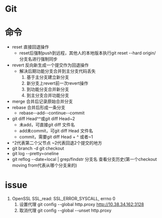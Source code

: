 # Git

# 命令
* reset 直接回退操作
  * reset后强制push到远程，其他人的本地版本执行git reset --hard origin/分支名进行强制同步
* revert 反向新生成一个提交作为回退操作
  * 解决后期功能分支合并到主分支代码丢失
    1. 基于主分支建立新分支
    2. 新分支上revert前一次revert操作
    3. 到功能分支合并新分支
    4. 到主分支合并功能分支
* merge 合并后记录原始合并分支
* rebase 合并后形成一条分支
    * rebase--add--continue--commit
* git diff Head^^或git diff Head~2
    * 未add，可直接git diff 文件名
    * add未commit，可git diff Head 文件名
    * commit，需要git diff Head + ^ 或者~1
* ^2代表第二个父节点 ~2代表回退2个提交的地方
* git branch -d  git checkout
* git log --pretty=oneline 
* git reflog --date=local | grep/findstr 分支名 查看分支历史(第一个checkout moving from代表从哪个分支来的)

# issue
  1. OpenSSL SSL_read: SSL_ERROR_SYSCALL, errno 0 
     1. 设置代理 git config --global http.proxy http://10.38.34.162:3128
     2. 取消代理 git config --global --unset http.proxy
